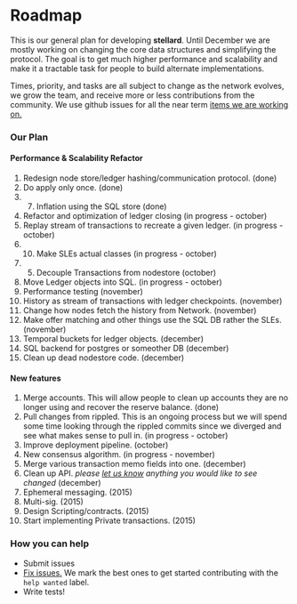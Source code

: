 # Roadmap

This is our general plan for developing **stellard**. Until December we are mostly working on changing the core data structures and simplifying the protocol. The goal is to get much higher performance and scalability and make it a tractable task for people to build alternate implementations.

Times, priority, and tasks are all subject to change as the network evolves, we grow the team, and receive more or less contributions from the community. We use github issues for all the near term [items we are working on.](https://github.com/stellar/stellard/issues)

### Our Plan

#### Performance & Scalability Refactor
1. Redesign node store/ledger hashing/communication protocol. (done)
2. Do apply only once. (done)
3. 7. Inflation using the SQL store (done)
4. Refactor and optimization of ledger closing (in progress - october)
5. Replay stream of transactions to recreate a given ledger. (in progress - october)
6. 10. Make SLEs actual classes (in progress - october)
7. 5. Decouple Transactions from nodestore (october)
8. Move Ledger objects into SQL. (in progress - october)
9. Performance testing (november)
10. History as stream of transactions with ledger checkpoints. (november)
11. Change how nodes fetch the history from Network. (november)
12. Make offer matching and other things use the SQL DB rather the SLEs. (november) 
13. Temporal buckets for ledger objects. (december)
14. SQL backend for postgres or someother DB (december)
15. Clean up dead nodestore code. (december)


#### New features
1. Merge accounts. This will allow people to clean up accounts they are no longer using and recover the reserve balance.  (done)
2. Pull changes from rippled. This is an ongoing process but we will spend some time looking through the rippled commits since we diverged and see what makes sense to pull in. (in progress - october)
3. Improve deployment pipeline. (october)
4. New consensus algorithm. (in progress - november)
5. Merge various transaction memo fields into one. (december)
6. Clean up API. *please [let us know](https://github.com/stellar/stellar-protocol/issues) anything you would like to see changed* (december)
7. Ephemeral messaging. (2015)
8. Multi-sig. (2015)
9. Design Scripting/contracts. (2015)
10. Start implementing Private transactions. (2015)
 

### How you can help
- Submit issues
- [Fix issues.](https://github.com/stellar/stellard/labels/help%20wanted) We mark the best ones to get started contributing with the `help wanted` label.
- Write tests!
